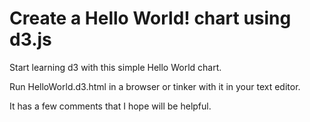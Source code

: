 # Create a Hello World! chart using d3.js
Start learning d3 with this simple Hello World chart.

Run HelloWorld.d3.html in a browser or tinker with it in your text editor. 

It has a few comments that I hope will be helpful.
